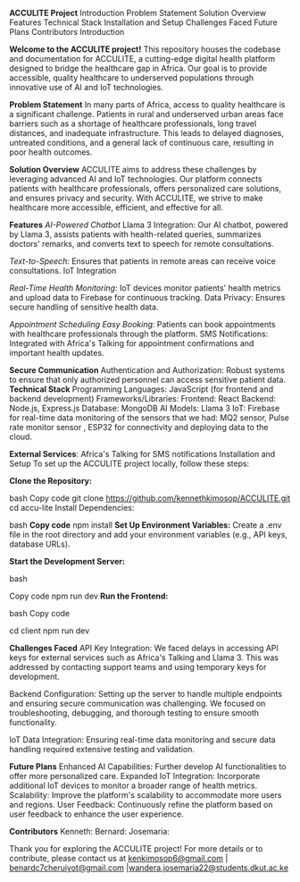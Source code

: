 
**ACCULITE Project**
Introduction
Problem Statement
Solution Overview
Features
Technical Stack
Installation and Setup
Challenges Faced
Future Plans
Contributors
Introduction

**Welcome to the ACCULITE project!** 
This repository houses the codebase and documentation for ACCULITE, a cutting-edge digital health platform designed to bridge the healthcare gap in Africa. Our goal is to provide accessible, quality healthcare to underserved populations through innovative use of AI and IoT technologies.

**Problem Statement**
In many parts of Africa, access to quality healthcare is a significant challenge. 
Patients in rural and underserved urban areas face barriers such as a shortage of healthcare professionals, long travel distances, and inadequate infrastructure. This leads to delayed diagnoses, untreated conditions, and a general lack of continuous care, resulting in poor health outcomes.

**Solution Overview**
ACCULITE aims to address these challenges by leveraging advanced AI and IoT technologies. Our platform connects patients with healthcare professionals, offers personalized care solutions, and ensures privacy and security. With ACCULITE, we strive to make healthcare more accessible, efficient, and effective for all.

**Features**
_AI-Powered Chatbot_
Llama 3 Integration: Our AI chatbot, powered by Llama 3, assists patients with health-related queries, summarizes doctors' remarks, and converts text to speech for remote consultations.

_Text-to-Speech_: Ensures that patients in remote areas can receive voice consultations.
IoT Integration

_Real-Time Health Monitoring_: IoT devices monitor patients' health metrics and upload data to Firebase for continuous tracking.
Data Privacy: Ensures secure handling of sensitive health data.

_Appointment Scheduling_
_Easy Booking:_ Patients can book appointments with healthcare professionals through the platform.
SMS Notifications: Integrated with Africa's Talking for appointment confirmations and important health updates.

**Secure Communication**
Authentication and Authorization: Robust systems to ensure that only authorized personnel can access sensitive patient data.
**Technical Stack**
Programming Languages: JavaScript (for frontend and backend development)
Frameworks/Libraries:
Frontend: React
Backend: Node.js, Express.js
Database: MongoDB
AI Models: Llama 3
IoT: Firebase for real-time data monitoring of the sensors that we had: MQ2 sensor, Pulse rate monitor sensor , ESP32 for connectivity and deploying data to the cloud.

**External Services**: 
Africa's Talking for SMS notifications
Installation and Setup
To set up the ACCULITE project locally, follow these steps:

**Clone the Repository:**

bash
Copy code
git clone https://github.com/kennethkimosop/ACCULITE.git
cd accu-lite
Install Dependencies:

bash
**Copy code**
npm install
**Set Up Environment Variables:**
Create a .env file in the root directory and add your environment variables (e.g., API keys, database URLs).

**Start the Development Server:** 

bash

Copy code
npm run dev
**Run the Frontend:**

bash
Copy code

cd client
npm run dev

**Challenges Faced**
API Key Integration: We faced delays in accessing API keys for external services such as Africa's Talking and Llama 3. 
This was addressed by contacting support teams and using temporary keys for development.

Backend Configuration: Setting up the server to handle multiple endpoints and ensuring secure communication was challenging. 
We focused on troubleshooting, debugging, and thorough testing to ensure smooth functionality.

IoT Data Integration: Ensuring real-time data monitoring and secure data handling required extensive testing and validation.

**Future Plans**
Enhanced AI Capabilities: Further develop AI functionalities to offer more personalized care.
Expanded IoT Integration: Incorporate additional IoT devices to monitor a broader range of health metrics.
Scalability: Improve the platform's scalability to accommodate more users and regions.
User Feedback: Continuously refine the platform based on user feedback to enhance the user experience.

**Contributors**
Kenneth: 
Bernard:
Josemaria: 

Thank you for exploring the ACCULITE project! For more details or to contribute, please contact us at kenkimosop6@gmail.com | benardc7cheruiyot@gmail.com |wandera.josemaria22@students.dkut.ac.ke
